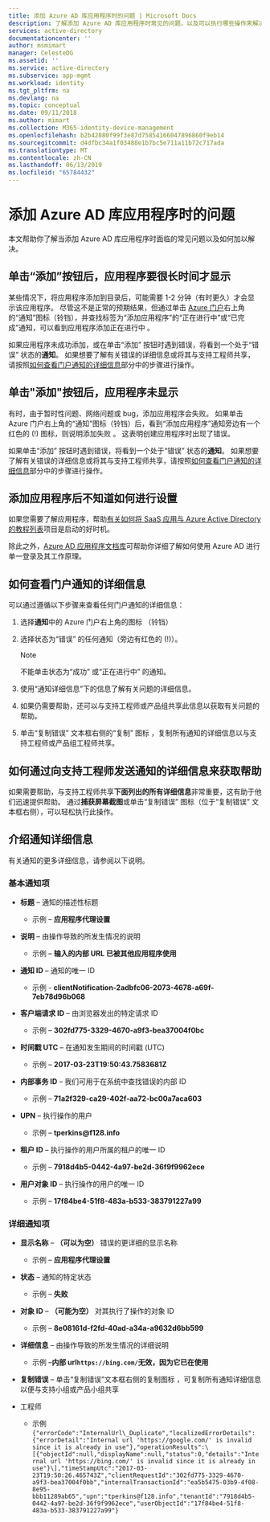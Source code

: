 ```yaml
---
title: 添加 Azure AD 库应用程序时的问题 | Microsoft Docs
description: 了解添加 Azure AD 库应用程序时常见的问题，以及可以执行哪些操作来解决这些问题
services: active-directory
documentationcenter: ''
author: msmimart
manager: CelesteDG
ms.assetid: ''
ms.service: active-directory
ms.subservice: app-mgmt
ms.workload: identity
ms.tgt_pltfrm: na
ms.devlang: na
ms.topic: conceptual
ms.date: 09/11/2018
ms.author: mimart
ms.collection: M365-identity-device-management
ms.openlocfilehash: b2b42880f99f3e87d75854166047896860f9eb14
ms.sourcegitcommit: d4dfbc34a1f03488e1b7bc5e711a11b72c717ada
ms.translationtype: MT
ms.contentlocale: zh-CN
ms.lasthandoff: 06/13/2019
ms.locfileid: "65784432"
---
```

# <a name="problem-adding-an-azure-ad-gallery-application"></a>添加 Azure AD 库应用程序时的问题

本文帮助你了解当添加 Azure AD 库应用程序时面临的常见问题以及如何加以解决。

## <a name="i-clicked-the-add-button-and-my-application-took-a-long-time-to-appear"></a>单击“添加”按钮后，应用程序要很长时间才显示

某些情况下，将应用程序添加到目录后，可能需要 1-2 分钟（有时更久）才会显示该应用程序。 尽管这不是正常的预期结果，但通过单击 [Azure 门户](https://portal.azure.com/)右上角的“通知”图标（铃铛），并查找标签为“添加应用程序”的“正在进行中”或“已完成”通知，可以看到应用程序添加正在进行中     。

如果应用程序未成功添加，或在单击“添加”  按钮时遇到错误，将看到一个处于“错误”  状态的**通知**。 如果想要了解有关错误的详细信息或将其与支持工程师共享，请按照[如何查看门户通知的详细信息](#how-to-see-the-details-of-a-portal-notification)部分中的步骤进行操作。

## <a name="i-clicked-the-add-button-and-my-application-didnt-appear"></a>单击"添加"按钮后，应用程序未显示

有时，由于暂时性问题、网络问题或 bug，添加应用程序会失败。 如果单击 Azure 门户右上角的“通知”图标（铃铛）后，看到“添加应用程序”通知旁边有一个红色的 (!) 图标，则说明添加失败   。 这表明创建应用程序时出现了错误。

如果单击“添加”  按钮时遇到错误，将看到一个处于“错误”  状态的**通知**。 如果想要了解有关错误的详细信息或将其与支持工程师共享，请按照[如何查看门户通知的详细信息](#how-to-see-the-details-of-a-portal-notification)部分中的步骤进行操作。

## <a name="i-dont-know-how-to-set-up-my-application-once-ive-added-it"></a>添加应用程序后不知道如何进行设置

如果您需要了解应用程序，帮助[有关如何将 SaaS 应用与 Azure Active Directory 的教程列表](https://docs.microsoft.com/azure/active-directory/active-directory-saas-tutorial-list)项目是启动的好时机。

除此之外，[Azure AD 应用程序文档库](https://docs.microsoft.com/azure/active-directory/active-directory-apps-index)可帮助你详细了解如何使用 Azure AD 进行单一登录及其工作原理。

## <a name="how-to-see-the-details-of-a-portal-notification"></a>如何查看门户通知的详细信息

可以通过遵循以下步骤来查看任何门户通知的详细信息：

1.  选择**通知**中的 Azure 门户右上角的图标 （铃铛）

2.  选择状态为“错误”  的任何通知（旁边有红色的 (!)）。

    >[!NOTE]
    >不能单击状态为“成功”  或“正在进行中”  的通知。
    >
    >

4.  使用“通知详细信息”下的信息了解有关问题的详细信息。 

5.  如果仍需要帮助，还可以与支持工程师或产品组共享此信息以获取有关问题的帮助。

6.  单击“复制错误”  文本框右侧的“复制”  图标  ，复制所有通知的详细信息以与支持工程师或产品组工程师共享。

## <a name="how-to-get-help-by-sending-notification-details-to-a-support-engineer"></a>如何通过向支持工程师发送通知的详细信息来获取帮助

如果需要帮助，与支持工程师共享**下面列出的所有详细信息**非常重要，这有助于他们迅速提供帮助。 通过**捕获屏幕截图**或单击“复制错误”  图标（位于“复制错误”  文本框右侧），可以轻松执行此操作。

## <a name="notification-details-explained"></a>介绍通知详细信息

有关通知的更多详细信息，请参阅以下说明。

### <a name="essential-notification-items"></a>基本通知项

- **标题** – 通知的描述性标题

  * 示例 – **应用程序代理设置**

- **说明** – 由操作导致的所发生情况的说明

  -   示例 – **输入的内部 URL 已被其他应用程序使用**

- **通知 ID** – 通知的唯一 ID

  -   示例 - **clientNotification-2adbfc06-2073-4678-a69f-7eb78d96b068**

- **客户端请求 ID** – 由浏览器发出的特定请求 ID

  -   示例 – **302fd775-3329-4670-a9f3-bea37004f0bc**

- **时间戳 UTC** – 在通知发生期间的时间戳 (UTC)

  -   示例 – **2017-03-23T19:50:43.7583681Z**

- **内部事务 ID** – 我们可用于在系统中查找错误的内部 ID

  -   示例 – **71a2f329-ca29-402f-aa72-bc00a7aca603**

- **UPN** – 执行操作的用户

  -   示例 – **tperkins\@f128.info**

- **租户 ID** – 执行操作的用户所属的租户的唯一 ID

  -   示例 – **7918d4b5-0442-4a97-be2d-36f9f9962ece**

- **用户对象 ID** – 执行操作的用户的唯一 ID

  -   示例 – **17f84be4-51f8-483a-b533-383791227a99**

### <a name="detailed-notification-items"></a>详细通知项

-   **显示名称** – **（可以为空）** 错误的更详细的显示名称

    -   示例 – **应用程序代理设置**

-   **状态** – 通知的特定状态

    -   示例 – **失败**

-   **对象 ID** – **（可能为空）** 对其执行了操作的对象 ID

    -   示例 – **8e08161d-f2fd-40ad-a34a-a9632d6bb599**

-   **详细信息** – 由操作导致的所发生情况的详细说明

    -   示例 –**内部 url`https://bing.com/`无效，因为它已在使用**

-   **复制错误** – 单击“复制错误”文本框右侧的复制图标   ，可复制所有通知详细信息以便与支持小组或产品小组共享 
-   工程师

    -   示例 ```{"errorCode":"InternalUrl\_Duplicate","localizedErrorDetails":{"errorDetail":"Internal url 'https://google.com/' is invalid since it is already in use"},"operationResults":\[{"objectId":null,"displayName":null,"status":0,"details":"Internal url 'https://bing.com/' is invalid since it is already in use"}\],"timeStampUtc":"2017-03-23T19:50:26.465743Z","clientRequestId":"302fd775-3329-4670-a9f3-bea37004f0bb","internalTransactionId":"ea5b5475-03b9-4f08-8e95-bbb11289ab65","upn":"tperkins@f128.info","tenantId":"7918d4b5-0442-4a97-be2d-36f9f9962ece","userObjectId":"17f84be4-51f8-483a-b533-383791227a99"}```

